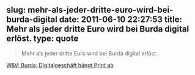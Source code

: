 slug: mehr-als-jeder-dritte-euro-wird-bei-burda-digital
date: 2011-06-10 22:27:53
title: Mehr als jeder dritte Euro wird bei Burda digital erlöst.
type: quote
---

> Mehr als jeder dritte Euro wird bei Burda digital erlöst.

[W&V: Burda: Digitalgeschäft hängt Print ab](http://www.wuv.de/nachrichten/medien/burda_digitalgeschaeft_haengt_print_ab)
